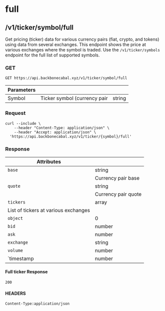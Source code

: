 # full

## /v1/ticker/symbol/full

Get pricing (ticker) data for various currency pairs (fiat, crypto, and tokens)
using data from several exchanges. This endpoint shows the price at various
exchanges where the symbol is traded. Use the `/v1/ticker/symbols` endpoint for
the full list of supported symbols.

### GET

`GET https://api.backbonecabal.xyz/v1/ticker/symbol/full`

| Parameters |                              |        |
| ---------- | ---------------------------- | ------ |
| Symbol     | Ticker symbol (currency pair | string |

### Request

```
curl --include \
    --header "Content-Type: application/json" \
    --header "Accept: application/json" \
  'https://api.backbonecabal.xyz/v1/ticker/{symbol}/full'
```

### Response

| Attributes                           |                     |
| ------------------------------------ | ------------------- |
| `base`                               | string              |
|                                      | Currency pair base  |
| `quote`                              | string              |
|                                      | Currency pair quote |
| `tickers`                            | array               |
| List of tickers at various exchanges |                     |
| `object`                             | 0                   |
| `bid`                                | number              |
| `ask`                                | number              |
| `exchange`                           | string              |
| `volume`                             | number              |
| `timestamp                           | number              |

#### Full ticker Response

`200`

#### HEADERS

`Content-Type:application/json`
